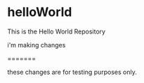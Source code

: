 # helloWorld
This is the Hello World Repository

i'm making changes

=======

these changes are for testing purposes only.

